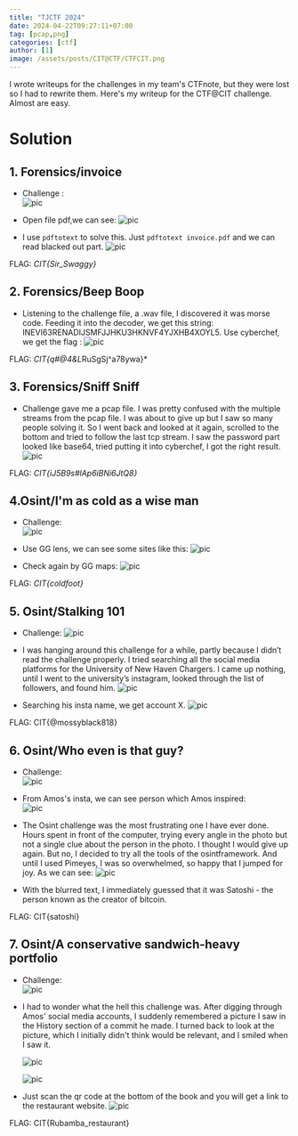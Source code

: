 ```yaml
--- 
title: "TJCTF 2024"
date: 2024-04-22T09:27:11+07:00
tag: [pcap,png]
categories: [ctf]
author: [1]
image: /assets/posts/CIT@CTF/CTFCIT.png
---
```


I wrote writeups for the challenges in my team's CTFnote, but they were lost so I had to rewrite them. Here's my writeup for the CTF@CIT challenge. Almost are easy.

# Solution

## 1. Forensics/invoice 
- Challenge : <br>
    ![pic](/assets/posts/CIT@CTF/Forensics/Invoice/chall.png)

- Open file pdf,we can see:
    ![pic](/assets/posts/CIT@CTF/Forensics/Invoice/black.png)

- I use `pdftotext` to solve this. Just `pdftotext invoice.pdf` and we can read blacked out part.
    ![pic](/assets/posts/CIT@CTF/Forensics/Invoice/flag.png)

FLAG: *CIT{Sir_Swaggy}*

## 2. Forensics/Beep Boop
- Listening to the challenge file, a .wav file, I discovered it was morse code. Feeding it into the decoder, we get this string: INEVI63RENADIJSMFJJHKU3HKNVF4YJXHB4XOYL5. Use cyberchef, we get the flag :
    ![pic](/assets/posts/CIT@CTF/Forensics/Beep%20boop/flag.png)

FLAG: *CIT{q#@4&L*RuSgSj^a78ywa}*

## 3. Forensics/Sniff Sniff
- Challenge gave me a pcap file. I was pretty confused with the multiple streams from the pcap file. I was about to give up but I saw so many people solving it. So I went back and looked at it again, scrolled to the bottom and tried to follow the last tcp stream. I saw the password part looked like base64, tried putting it into cyberchef, I got the right result.
    ![pic](/assets/posts/CIT@CTF/Forensics/Sniff%20sniff/base64.png)

FLAG: *CIT{iJ5B9s#lAp6iBNi6JtQ8}*

## 4.Osint/I'm as cold as a wise man
- Challenge: <br>
    ![pic](/assets/posts/CIT@CTF/Osint/I'm%20as%20cold%20as%20a%20wise%20man/chall.png)

- Use GG lens, we can see some sites like this:
    ![pic](/assets/posts/CIT@CTF/Osint/I'm%20as%20cold%20as%20a%20wise%20man/GGlens.png)

- Check again by GG maps: 
    ![pic](/assets/posts/CIT@CTF/Osint/I'm%20as%20cold%20as%20a%20wise%20man/check.png)

FLAG: *CIT{coldfoot}*

## 5. Osint/Stalking 101
- Challenge: 
    ![pic](/assets/posts/CIT@CTF/Osint/Stalking%20101/chall.png)

- I was hanging around this challenge for a while, partly because I didn’t read the challenge properly. I tried searching all the social media platforms for the University of New Haven Chargers. I came up nothing, until I went to the university’s instagram, looked through the list of followers, and found him. 
    ![pic](/assets/posts/CIT@CTF/Osint/Stalking%20101/amos-insta.png)

- Searching his insta name, we get account X.
    ![pic](/assets/posts/CIT@CTF/Osint/Stalking%20101/amos-x.png)

FLAG: CIT{@mossyblack818}

## 6. Osint/Who even is that guy?
- Challenge: <br>
    ![pic](/assets/posts/CIT@CTF/Osint/Who%20even%20is%20that%20guy/chall.png)

- From Amos's insta, we can see person which Amos inspired:  
    ![pic](/assets/posts/CIT@CTF/Osint/Who%20even%20is%20that%20guy/amos-insta.png)

- The Osint challenge was the most frustrating one I have ever done. Hours spent in front of the computer, trying every angle in the photo but not a single clue about the person in the photo. I thought I would give up again. But no, I decided to try all the tools of the osintframework. And until I used Pimeyes, I was so overwhelmed, so happy that I jumped for joy. As we can see: 
    ![pic](/assets/posts/CIT@CTF/Osint/Who%20even%20is%20that%20guy/satoshi.png)

- With the blurred text, I immediately guessed that it was Satoshi - the person known as the creator of bitcoin.

FLAG: CIT{satoshi}

## 7. Osint/A conservative sandwich-heavy portfolio
- Challenge: <br>
    ![pic](/assets/posts/CIT@CTF/Osint/A%20conservative%20sandwich-heavy%20portfolio/chall.png)

- I had to wonder what the hell this challenge was. After digging through Amos' social media accounts, I suddenly remembered a picture I saw in the History section of a commit he made. I turned back to look at the picture, which I initially didn't think would be relevant, and I smiled when I saw it.

    ![pic](/assets/posts/CIT@CTF/Osint/A%20conservative%20sandwich-heavy%20portfolio/history.png)

    ![pic](/assets/posts/CIT@CTF/Osint/A%20conservative%20sandwich-heavy%20portfolio/commit.png)

- Just scan the qr code at the bottom of the book and you will get a link to the restaurant website.
    ![pic](/assets/posts/CIT@CTF/Osint/A%20conservative%20sandwich-heavy%20portfolio/scan-qr.png)

FLAG: CIT{Rubamba_restaurant}

